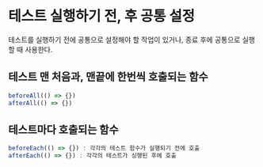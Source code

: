 # 테스트 실행하기 전, 후 공통 설정

테스트를 실행하기 전에 공통으로 설정해야 할 작업이 있거나, 종료 후에 공통으로 실행할 때 사용한다.

## 테스트 맨 처음과, 맨끝에 한번씩 호출되는 함수 
```typescript
beforeAll(() => {})
afterAll(() => {})
```

## 테스트마다 호출되는 함수

```typescript
beforeEach(() => {}) : 각각의 테스트 함수가 실행되기 전에 호출
afterEach(() => {}) : 각각의 테스트가 싱행된 후에 호출
```
